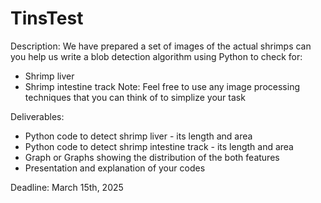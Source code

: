 # TinsTest
Description: 
We have prepared a set of images of the actual shrimps can you help us write a blob detection algorithm using Python to check for: 
- Shrimp liver 
- Shrimp intestine track 
Note: Feel free to use any image processing techniques that you can think of to simplize your task 

Deliverables: 
- Python code to detect shrimp liver - its length and area
- Python code to detect shrimp intestine track - its length and area
- Graph or Graphs showing the distribution of the both features
- Presentation and explanation of your codes

Deadline: 
March 15th, 2025

